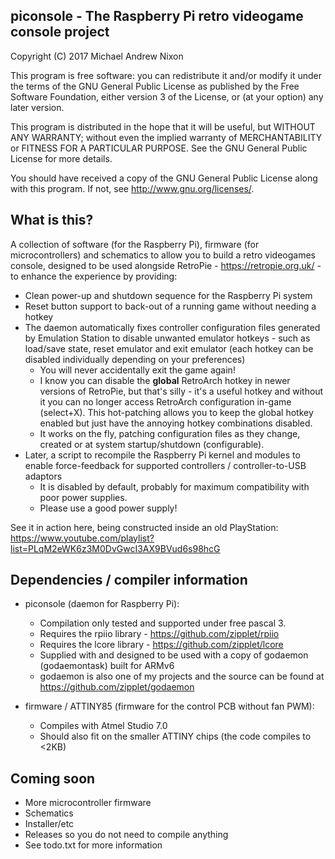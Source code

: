 ## piconsole - The Raspberry Pi retro videogame console project

  Copyright (C) 2017  Michael Andrew Nixon

  This program is free software: you can redistribute it and/or modify
  it under the terms of the GNU General Public License as published by
  the Free Software Foundation, either version 3 of the License, or
  (at your option) any later version.

  This program is distributed in the hope that it will be useful,
  but WITHOUT ANY WARRANTY; without even the implied warranty of
  MERCHANTABILITY or FITNESS FOR A PARTICULAR PURPOSE.  See the
  GNU General Public License for more details.

  You should have received a copy of the GNU General Public License
  along with this program.  If not, see <http://www.gnu.org/licenses/>.


## What is this?

A collection of software (for the Raspberry Pi), firmware (for microcontrollers)
and schematics to allow you to build a retro videogames console, designed to be
used alongside RetroPie - https://retropie.org.uk/ - to enhance the experience
by providing:

* Clean power-up and shutdown sequence for the Raspberry Pi system
* Reset button support to back-out of a running game without needing a hotkey
* The daemon automatically fixes controller configuration files generated by Emulation Station to disable unwanted emulator hotkeys -  such as load/save state, reset emulator and exit emulator (each hotkey can be disabled individually depending on your preferences)
  * You will never accidentally exit the game again!
  * I know you can disable the __global__ RetroArch hotkey in newer versions of RetroPie, but that's silly - it's a useful hotkey and without it you can no longer access RetroArch configuration in-game (select+X). This hot-patching allows you to keep the global hotkey enabled but just have the annoying hotkey combinations disabled.
  * It works on the fly, patching configuration files as they change, created or at system startup/shutdown (configurable).
* Later, a script to recompile the Raspberry Pi kernel and modules to enable force-feedback for supported controllers / controller-to-USB adaptors
  * It is disabled by default, probably for maximum compatibility with poor power supplies.
  * Please use a good power supply!

See it in action here, being constructed inside an old PlayStation: https://www.youtube.com/playlist?list=PLqM2eWK6z3M0DvGwcI3AX9BVud6s98hcG


## Dependencies / compiler information

* piconsole (daemon for Raspberry Pi):
  * Compilation only tested and supported under free pascal 3.
  * Requires the rpiio library - https://github.com/zipplet/rpiio
  * Requires the lcore library - https://github.com/zipplet/lcore
  * Supplied with and designed to be used with a copy of godaemon (godaemontask) built for ARMv6
  * godaemon is also one of my projects and the source can be found at https://github.com/zipplet/godaemon

* firmware / ATTINY85 (firmware for the control PCB without fan PWM):
  * Compiles with Atmel Studio 7.0
  * Should also fit on the smaller ATTINY chips (the code compiles to <2KB)

## Coming soon

* More microcontroller firmware
* Schematics
* Installer/etc
* Releases so you do not need to compile anything
* See todo.txt for more information

